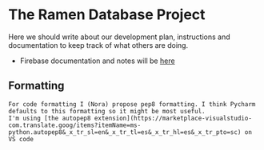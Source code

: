 # The Ramen Database Project

Here we should write about our development plan, instructions and documentation to keep track of what others are doing.
- Firebase documentation and notes will be [here](docs/Firebase.md)

## Formatting
    For code formatting I (Nora) propose pep8 formatting. I think Pycharm defaults to this formatting so it might be most useful.
    I'm using [the autopep8 extension](https://marketplace-visualstudio-com.translate.goog/items?itemName=ms-python.autopep8&_x_tr_sl=en&_x_tr_tl=es&_x_tr_hl=es&_x_tr_pto=sc) on VS code 